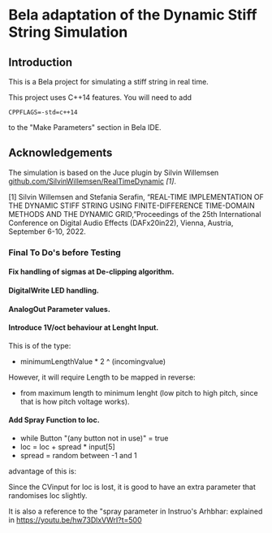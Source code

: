 
# Bela adaptation of the Dynamic Stiff String Simulation


## Introduction
This is a Bela project for simulating a stiff string in real time.

This project uses C++14 features. You will need to add

    CPPFLAGS=-std=c++14

to the "Make Parameters" section in Bela IDE.

## Acknowledgements
The simulation is based on the Juce plugin by Silvin Willemsen [github.com/SilvinWillemsen/RealTimeDynamic](https://github.com/SilvinWillemsen/RealTimeDynamic) *[1]*.

[1] Silvin Willemsen and Stefania Serafin, “REAL-TIME IMPLEMENTATION OF THE DYNAMIC STIFF STRING USING
FINITE-DIFFERENCE TIME-DOMAIN METHODS AND THE DYNAMIC GRID,”Proceedings of the 25th International Conference on Digital Audio Effects (DAFx20in22), Vienna, Austria, September 6-10, 2022.

### Final To Do's before Testing

#### Fix handling of sigmas at De-clipping algorithm.
#### DigitalWrite LED handling.
#### AnalogOut Parameter values.
#### Introduce 1V/oct behaviour at Lenght Input.

This is of the type:
- minimumLengthValue * 2 ^ (incomingvalue)

However, it will require Length to be mapped in reverse:
- from maximum length to minimum lenght (low pitch to high pitch, since that is how pitch voltage works).

#### Add Spray Function to loc.

- while Button "(any button not in use)" = true
- loc = loc + spread * input[5]
- spread = random between -1 and 1

advantage of this is:

Since the CVinput for loc is lost, it is good to have an extra parameter that randomises loc slightly.

It is also a reference to the "spray parameter in Instruo's Arhbhar: explained in https://youtu.be/hw73DlxVWrI?t=500

